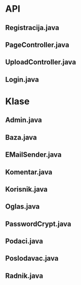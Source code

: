 # API

## Registracija.java


## PageController.java


## UploadController.java

## Login.java



# Klase

## Admin.java

## Baza.java

## EMailSender.java

## Komentar.java

## Korisnik.java

## Oglas.java

## PasswordCrypt.java

## Podaci.java

## Poslodavac.java

## Radnik.java
